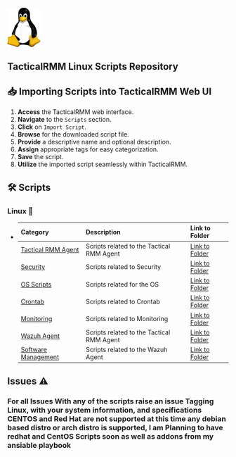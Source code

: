 ![Linux Logo](/Images/Linux/Tux.png)

## TacticalRMM Linux Scripts Repository

## 📥 Importing Scripts into TacticalRMM Web UI

1. **Access** the TacticalRMM web interface.
2. **Navigate** to the `Scripts` section.
3. **Click** on `Import Script`.
4. **Browse** for the downloaded script file.
5. **Provide** a descriptive name and optional description.
6. **Assign** appropriate tags for easy categorization.
7. **Save** the script.
8. **Utilize** the imported script seamlessly within TacticalRMM.

## 🛠️ Scripts

### Linux 🐧

  - | Category  | Description | Link to Folder |
      |-------------|-------------|-------------|
      | [Tactical RMM Agent](https://github.com/Brandon-Roff/TRMM-Scripts/tree/main/Linux/TRMM%20Agent) | Scripts related to the Tactical RMM Agent | [Link to Folder](https://github.com/Brandon-Roff/TRMM-Scripts/tree/main/Linux/TRMM%20Agent) |
      | [Security](https://github.com/Brandon-Roff/TRMM-Scripts/tree/main/Linux/Security) | Scripts related to Security | [Link to Folder](https://github.com/Brandon-Roff/TRMM-Scripts/tree/main/Linux/Security) |
      | [OS Scripts](https://github.com/Brandon-Roff/TRMM-Scripts/tree/main/Linux/OS%20Scripts) | Scripts related for the OS | [Link to Folder](https://github.com/Brandon-Roff/TRMM-Scripts/tree/main/Linux/OS%20Scripts) |
      | [Crontab](https://github.com/Brandon-Roff/TRMM-Scripts/tree/main/Linux/Crontab) | Scripts related to Crontab | [Link to Folder](https://github.com/Brandon-Roff/TRMM-Scripts/tree/main/Linux/Crontab) |
      | [Monitoring](https://github.com/Brandon-Roff/TRMM-Scripts/tree/main/Linux/Monitoring) | Scripts related to Monitoring | [Link to Folder](https://github.com/Brandon-Roff/TRMM-Scripts/tree/main/Linux/Monitoring) |
      | [Wazuh Agent](https://github.com/Brandon-Roff/TRMM-Scripts/tree/main/Linux/Wazuh%20Agent) | Scripts related to the Tactical RMM Agent | [Link to Folder](https://github.com/Brandon-Roff/TRMM-Scripts/tree/main/Linux/Wazuh%20Agent) |
      | [Software Management](https://github.com/Brandon-Roff/TRMM-Scripts/tree/main/Linux/Software%20Management) | Scripts related to the Wazuh Agent | [Link to Folder](https://github.com/Brandon-Roff/TRMM-Scripts/tree/main/Linux/Software%20Management) |

    
## Issues ⚠️ 

### For all Issues With any of the scripts raise an issue Tagging Linux, with your system information, and specifications CENTOS and Red Hat are not supported at this time any debian based distro or arch distro is supported, I am Planning to have redhat and CentOS Scripts soon as well as addons from my ansiable playbook
